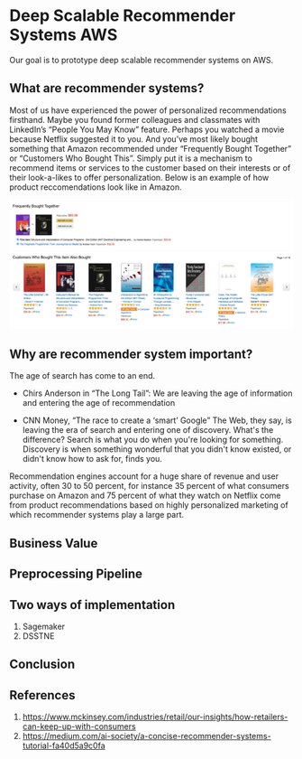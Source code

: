 # Deep Scalable Recommender Systems AWS
Our goal is to prototype deep scalable recommender systems on AWS.

## What are recommender systems?
Most of us have experienced the power of personalized recommendations firsthand. Maybe you found former colleagues and classmates with LinkedIn’s “People You May Know” feature. Perhaps you watched a movie because Netflix suggested it to you. And you’ve most likely bought something that Amazon recommended under “Frequently Bought Together” or “Customers Who Bought This”. Simply put it is a mechanism to recommend items or services to the customer based on their interests or of their look-a-likes to offer personalization. Below is an example of how product reccomendations look like in Amazon.

![Amazon Reccomendation Example](Images/Amazon_Page.png)

## Why are recommender system important?

The age of search has come to an end. 

- Chirs Anderson in “The Long Tail”:
We are leaving the age of information and entering the age of 	recommendation

- CNN Money, “The race to create a ‘smart’ Google”
The Web, they say, is leaving the era of search and entering one of discovery. 	What's the difference? Search is what you do when you're looking for 	something. Discovery is when something wonderful that you didn't know existed, 	or didn't know how to ask for, finds you.


Recommendation engines account for a huge share of revenue and user activity, often 30 to 50 percent, for instance 35 percent of what consumers purchase on Amazon and 75 percent of what they watch on Netflix come from product recommendations based on highly personalized marketing of which recommender systems play a large part.

## Business Value
## Preprocessing Pipeline
## Two ways of implementation 

1. Sagemaker
2. DSSTNE

## Conclusion

## References
1. https://www.mckinsey.com/industries/retail/our-insights/how-retailers-can-keep-up-with-consumers
2. https://medium.com/ai-society/a-concise-recommender-systems-tutorial-fa40d5a9c0fa
